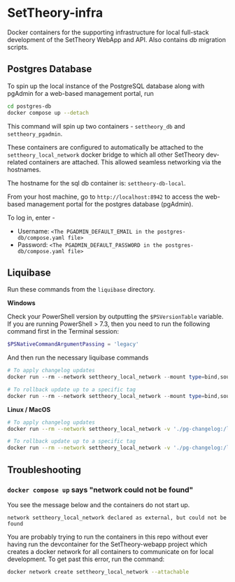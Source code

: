 # SetTheory-infra
Docker containers for the supporting infrastructure for local full-stack development of the SetTheory WebApp and API.
Also contains db migration scripts.

## Postgres Database
To spin up the local instance of the PostgreSQL database along with pgAdmin for a web-based management portal, run

```bash
cd postgres-db
docker compose up --detach
```

This command will spin up two containers - `settheory_db` and `settheory_pgadmin`.

These containers are configured to automatically be attached to the `settheory_local_network` docker bridge to which all other SetTheory dev-related containers are attached. This allowed seamless networking via the hostnames.

The hostname for the sql db container is: `settheory-db-local`.

From your host machine, go to `http://localhost:8942` to access the web-based management portal for the postgres database (pgAdmin).

To log in, enter -
* Username: `<The PGADMIN_DEFAULT_EMAIL in the postgres-db/compose.yaml file>`
* Password: `<The PGADMIN_DEFAULT_PASSWORD in the postgres-db/compose.yaml file>`

## Liquibase
Run these commands from the `liquibase` directory.

**Windows**

Check your PowerShell version by outputting the `$PSVersionTable` variable. If you are running PowerShell > 7.3, then you need to run the following command first in the Terminal session:
```PowerShell
$PSNativeCommandArgumentPassing = 'legacy'
```

And then run the necessary liquibase commands
```PowerShell
# To apply changelog updates
docker run --rm --network settheory_local_network --mount type=bind,source="$(pwd)"/pg-changelog,target=/liquibase/changelog --mount type=bind,source="$(pwd)"/liquibase.properties,target=/liquibase/liquibase.docker.properties liquibase:4.32.0-alpine liquibase --defaults-file=/liquibase/liquibase.docker.properties update

# To rollback update up to a specific tag
docker run --rm --network settheory_local_network --mount type=bind,source="$(pwd)"/pg-changelog,target=/liquibase/changelog --mount type=bind,source="$(pwd)"/liquibase.properties,target=/liquibase/liquibase.docker.properties liquibase:4.32.0-alpine liquibase --defaults-file=/liquibase/liquibase.docker.properties rollback --tag=_epoch
```

**Linux / MacOS**

```bash
# To apply changelog updates
docker run --rm --network settheory_local_network -v './pg-changelog:/liquibase/changelog' -v './liquibase.properties:/liquibase/liquibase.docker.properties' liquibase:4.32.0-alpine liquibase --defaults-file=/liquibase/liquibase.docker.properties update

# To rollback update up to a specific tag
docker run --rm --network settheory_local_network -v './pg-changelog:/liquibase/changelog' -v './liquibase.properties:/liquibase/liquibase.docker.properties' liquibase:4.32.0-alpine liquibase --defaults-file=/liquibase/liquibase.docker.properties rollback --tag=_epoch
```

## Troubleshooting
### `docker compose up` says "network could not be found"
You see the message below and the containers do not start up.
```
network settheory_local_network declared as external, but could not be found
```
You are probably trying to run the containers in this repo without ever having run the devcontainer for the SetTheory-webapp project which creates a docker network for all containers to communicate on for local development. To get past this error, run the command:

```bash
docker network create settheory_local_network --attachable
```

